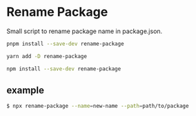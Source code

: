# Rename Package

Small script to rename package name in package.json.

```bash
pnpm install --save-dev rename-package
```

```bash
yarn add -D rename-package
```

```bash
npm install --save-dev rename-package
```

## example

```bash
$ npx rename-package --name=new-name --path=path/to/package
```

